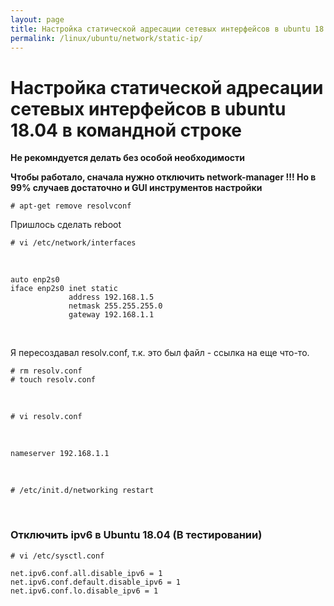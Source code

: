 ```yaml
---
layout: page
title: Настройка статической адресации сетевых интерфейсов в ubuntu 18.04 в командной строке
permalink: /linux/ubuntu/network/static-ip/
---
```


# Настройка статической адресации сетевых интерфейсов в ubuntu 18.04 в командной строке

**Не рекомндуется делать без особой необходимости**

**Чтобы работало, сначала нужно отключить network-manager !!! Но в 99% случаев достаточно и GUI инструментов настройки**


    # apt-get remove resolvconf


Пришлось сделать reboot


    # vi /etc/network/interfaces

<br/>

    auto enp2s0
    iface enp2s0 inet static
                 address 192.168.1.5
                 netmask 255.255.255.0
                 gateway 192.168.1.1



<br/>


Я пересоздавал resolv.conf, т.к. это был файл - ссылка на еще что-то.

    # rm resolv.conf
    # touch resolv.conf

<br/>

    # vi resolv.conf

<br/>

    nameserver 192.168.1.1

<br/>


    # /etc/init.d/networking restart


<br/>

### Отключить ipv6 в Ubuntu 18.04 (В тестировании)

    # vi /etc/sysctl.conf

    net.ipv6.conf.all.disable_ipv6 = 1
    net.ipv6.conf.default.disable_ipv6 = 1
    net.ipv6.conf.lo.disable_ipv6 = 1
